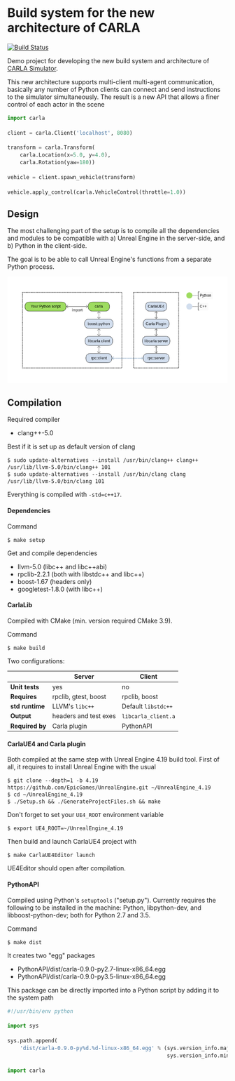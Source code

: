 Build system for the new architecture of CARLA
==============================================

[![Build Status](https://travis-ci.org/nsubiron/libcarla.svg?branch=master)](https://travis-ci.org/nsubiron/libcarla)

Demo project for developing the new build system and architecture of
[CARLA Simulator](http://carla.org).

This new architecture supports multi-client multi-agent communication, basically
any number of Python clients can connect and send instructions to the simulator
simultaneously. The result is a new API that allows a finer control of each
actor in the scene

```py
import carla

client = carla.Client('localhost', 8080)

transform = carla.Transform(
    carla.Location(x=5.0, y=4.0),
    carla.Rotation(yaw=180))

vehicle = client.spawn_vehicle(transform)

vehicle.apply_control(carla.VehicleControl(throttle=1.0))
```

## Design

The most challenging part of the setup is to compile all the dependencies and
modules to be compatible with a) Unreal Engine in the server-side, and b) Python
in the client-side.

The goal is to be able to call Unreal Engine's functions from a separate Python
process.

![modules](Docs/img/modules.png)

## Compilation

Required compiler

  * clang++-5.0

Best if it is set up as default version of clang

    $ sudo update-alternatives --install /usr/bin/clang++ clang++ /usr/lib/llvm-5.0/bin/clang++ 101
    $ sudo update-alternatives --install /usr/bin/clang clang /usr/lib/llvm-5.0/bin/clang 101

Everything is compiled with `-std=c++17`.

#### Dependencies

Command

    $ make setup

Get and compile dependencies

  * llvm-5.0 (libc++ and libc++abi)
  * rpclib-2.2.1 (both with libstdc++ and libc++)
  * boost-1.67 (headers only)
  * googletest-1.8.0 (with libc++)

#### CarlaLib

Compiled with CMake (min. version required CMake 3.9).

Command

    $ make build

Two configurations:

|                 | Server       | Client    |
|-----------------|--------------|-----------|
| **Unit tests**  | yes          | no        |
| **Requires**    | rpclib, gtest, boost | rpclib, boost
| **std runtime** | LLVM's `libc++` | Default `libstdc++` |
| **Output**      | headers and test exes | `libcarla_client.a` |
| **Required by** | Carla plugin | PythonAPI |

#### CarlaUE4 and Carla plugin

Both compiled at the same step with Unreal Engine 4.19 build tool. First of all,
it requires to install Unreal Engine with the usual

    $ git clone --depth=1 -b 4.19 https://github.com/EpicGames/UnrealEngine.git ~/UnrealEngine_4.19
    $ cd ~/UnrealEngine_4.19
    $ ./Setup.sh && ./GenerateProjectFiles.sh && make

Don't forget to set your `UE4_ROOT` environment variable

    $ export UE4_ROOT=~/UnrealEngine_4.19

Then build and launch CarlaUE4 project with

    $ make CarlaUE4Editor launch

UE4Editor should open after compilation.

#### PythonAPI

Compiled using Python's `setuptools` ("setup.py"). Currently requires the
following to be installed in the machine: Python, libpython-dev, and
libboost-python-dev; both for Python 2.7 and 3.5.

Command

    $ make dist

It creates two "egg" packages

  * PythonAPI/dist/carla-0.9.0-py2.7-linux-x86_64.egg
  * PythonAPI/dist/carla-0.9.0-py3.5-linux-x86_64.egg

This package can be directly imported into a Python script by adding it to the
system path

```py
#!/usr/bin/env python

import sys

sys.path.append(
    'dist/carla-0.9.0-py%d.%d-linux-x86_64.egg' % (sys.version_info.major,
                                                   sys.version_info.minor))

import carla
```
